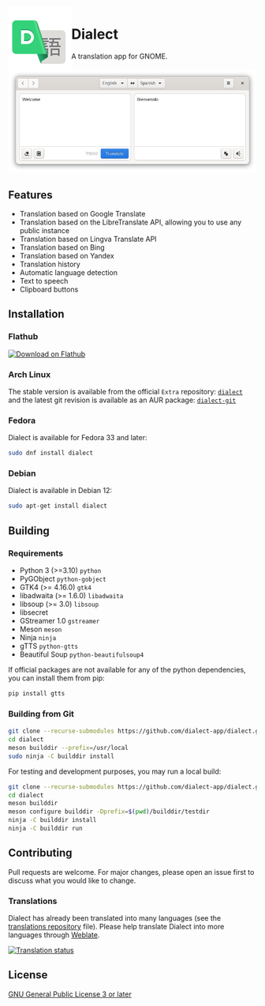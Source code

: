 <img height="128" src="data/app.drey.Dialect.svg" align="left"/>

# Dialect

A translation app for GNOME.

![Dialect](preview.png?raw=true)

## Features

- Translation based on Google Translate
- Translation based on the LibreTranslate API, allowing you to use any public instance
- Translation based on Lingva Translate API</li>
- Translation based on Bing
- Translation based on Yandex
- Translation history
- Automatic language detection
- Text to speech
- Clipboard buttons

## Installation

### Flathub

<a href='https://flathub.org/apps/details/app.drey.Dialect'><img alt='Download on Flathub' src='https://flathub.org/api/badge?svg&locale=en'/></a>

### Arch Linux

The stable version is available from the official `Extra` repository: [`dialect`](https://archlinux.org/packages/extra/any/dialect/) and the latest git revision is available as an AUR package: [`dialect-git`](https://aur.archlinux.org/packages/dialect-git/)

### Fedora

Dialect is available for Fedora 33 and later:

```bash
sudo dnf install dialect
```

### Debian

Dialect is available in Debian 12:

```bash
sudo apt-get install dialect
```

## Building

### Requirements

- Python 3 (>=3.10) `python`
- PyGObject `python-gobject`
- GTK4 (>= 4.16.0) `gtk4`
- libadwaita (>= 1.6.0) `libadwaita`
- libsoup (>= 3.0) `libsoup`
- libsecret
- GStreamer 1.0 `gstreamer`
- Meson `meson`
- Ninja `ninja`
- gTTS `python-gtts`
- Beautiful Soup `python-beautifulsoup4`

If official packages are not available for any of the python dependencies, you can install them from pip:

```bash
pip install gtts
```

### Building from Git

```bash
git clone --recurse-submodules https://github.com/dialect-app/dialect.git
cd dialect
meson builddir --prefix=/usr/local
sudo ninja -C builddir install
```

For testing and development purposes, you may run a local build:

```bash
git clone --recurse-submodules https://github.com/dialect-app/dialect.git
cd dialect
meson builddir
meson configure builddir -Dprefix=$(pwd)/builddir/testdir
ninja -C builddir install
ninja -C builddir run
```

## Contributing

Pull requests are welcome. For major changes, please open an issue first to discuss what you would like to change.

### Translations

Dialect has already been translated into many languages (see the [translations repository](https://github.com/dialect-app/po/blob/main/README.md) file). Please help translate Dialect into more languages through [Weblate](https://hosted.weblate.org/engage/dialect/).

<a href="https://hosted.weblate.org/engage/dialect/">
<img src="https://hosted.weblate.org/widgets/dialect/-/dialect/multi-auto.svg" alt="Translation status" />
</a>

## License

[GNU General Public License 3 or later](https://www.gnu.org/licenses/gpl-3.0.en.html)
